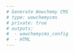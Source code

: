 ```yaml
---
# Generate Wowchemy CMS
# type: wowchemycms
# private: true
# outputs:
#  - wowchemycms_config
#  - HTML
---
```

